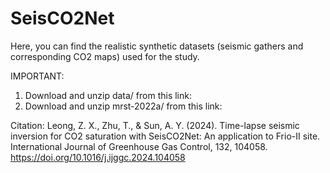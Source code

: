# SeisCO2Net
Here, you can find the realistic synthetic datasets (seismic gathers and corresponding CO2 maps) used for the study.

IMPORTANT:
1) Download and unzip data/ from this link:
2) Download and unzip mrst-2022a/ from this link:


Citation: Leong, Z. X., Zhu, T., & Sun, A. Y. (2024). Time-lapse seismic inversion for CO2 saturation with SeisCO2Net: An application to Frio-II site. International Journal of Greenhouse Gas Control, 132, 104058. https://doi.org/10.1016/j.ijggc.2024.104058
